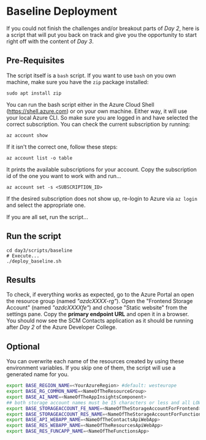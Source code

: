 # Baseline Deployment

If you could not finish the challenges and/or breakout parts of *Day 2*, here is a script that will put you back on track and give you the opportunity to start right off with the content of *Day 3*.

## Pre-Requisites

The script itself is a `bash` script. If you want to use ```bash``` on you own machine, make sure you have the ```zip``` package installed:

```shell
sudo apt install zip
```

You can run the bash script either in the Azure Cloud Shell (https://shell.azure.com) or on your own machine. Either way, it will use your local Azure CLI. So make sure you are logged in and have selected the correct subscription. You can check the current subscription by running:

```shell
az account show
```

If it isn't the correct one, follow these steps:

```shell
az account list -o table
```

It prints the available subscriptions for your account. Copy the subscription id of the one you want to work with and run...

```shell
az account set -s <SUBSCRIPTION_ID>
```

If the desired subscription does not show up, re-login to Azure via ```az login``` and select the appropriate one.

If you are all set, run the script...

## Run the script

```shell
cd day3/scripts/baseline
# Execute...
./deploy_baseline.sh
```

## Results

To check, if everything works as expected, go to the Azure Portal an open the resource group (named _"azdcXXXX-rg"_). Open the "Frontend Storage Account" (named _"azdcXXXXfe"_) and choose "Static website" from the settings pane. Copy the **primary endpoint URL** and open it in a browser. You should now see the SCM Contacts application as it should be running after *Day 2* of the Azure Developer College.

## Optional

You can overwrite each name of the resources created by using these environment variables. If you skip one of them, the script will use a generated name for you.

```bash
export BASE_REGION_NAME=<YourAzureRegion> #default: westeurope
export BASE_RG_COMMON_NAME=<NameOfTheResourceGroup>
export BASE_AI_NAME=<NameOfTheAppInsightsComponent>
## both storage account names must be 15 characters or less and all LOWERCASE
export BASE_STORAGEACCOUNT_FE_NAME=<NameOfTheStorageAccountForFrontend>
export BASE_STORAGEACCOUNT_RES_NAME=<NameOfTheStorageAccountForFunctionsAndImages>
export BASE_API_WEBAPP_NAME=<NameOfTheContactsApiWebApp>
export BASE_RES_WEBAPP_NAME=<NameOfTheResourcesApiWebApp>
export BASE_RES_FUNCAPP_NAME=<NameOfTheFunctionsApp>
```